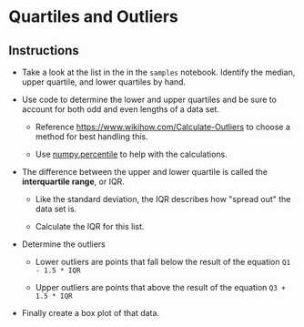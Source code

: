 # Quartiles and Outliers

## Instructions

* Take a look at the list in the in the `samples` notebook. Identify the median, upper quartile, and lower quartiles by hand.

* Use code to determine the lower and upper quartiles and be sure to account for both odd and even lengths of a data set.

  * Reference <https://www.wikihow.com/Calculate-Outliers> to choose a method for best handling this.

  * Use [numpy.percentile](https://het.as.utexas.edu/HET/Software/Numpy/reference/generated/numpy.percentile.html) to help with the calculations.

* The difference between the upper and lower quartile is called the **interquartile range**, or IQR.

  * Like the standard deviation, the IQR describes how "spread out" the data set is.

  * Calculate the IQR for this list.

* Determine the outliers

  * Lower outliers are points that fall below the result of the equation `Q1 - 1.5 * IQR`

  * Upper outliers are points that above the result of the equation `Q3 + 1.5 * IQR`

* Finally create a box plot of that data.
